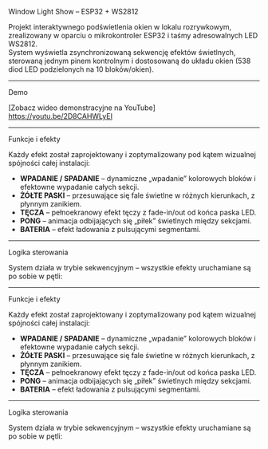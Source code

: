 Window Light Show – ESP32 + WS2812

Projekt interaktywnego podświetlenia okien w lokalu rozrywkowym, zrealizowany w oparciu o mikrokontroler ESP32 i taśmy adresowalnych LED WS2812.  
System wyświetla zsynchronizowaną sekwencję efektów świetlnych, sterowaną jednym pinem kontrolnym i dostosowaną do układu okien (538 diod LED podzielonych na 10 bloków/okien).

---

Demo

[Zobacz wideo demonstracyjne na YouTube] https://youtu.be/2D8CAHWLyEI


---

Funkcje i efekty

Każdy efekt został zaprojektowany i zoptymalizowany pod kątem wizualnej spójności całej instalacji:

- **WPADANIE / SPADANIE** – dynamiczne „wpadanie” kolorowych bloków i efektowne wypadanie całych sekcji.
- **ŻÓŁTE PASKI** – przesuwające się fale świetlne w różnych kierunkach, z płynnym zanikiem.
- **TĘCZA** – pełnoekranowy efekt tęczy z fade-in/out od końca paska LED.
- **PONG** – animacja odbijających się „piłek” świetlnych między sekcjami.
- **BATERIA** – efekt ładowania z pulsującymi segmentami.

---

Logika sterowania

System działa w trybie sekwencyjnym – wszystkie efekty uruchamiane są po sobie w pętli:



---

Funkcje i efekty

Każdy efekt został zaprojektowany i zoptymalizowany pod kątem wizualnej spójności całej instalacji:

- **WPADANIE / SPADANIE** – dynamiczne „wpadanie” kolorowych bloków i efektowne wypadanie całych sekcji.
- **ŻÓŁTE PASKI** – przesuwające się fale świetlne w różnych kierunkach, z płynnym zanikiem.
- **TĘCZA** – pełnoekranowy efekt tęczy z fade-in/out od końca paska LED.
- **PONG** – animacja odbijających się „piłek” świetlnych między sekcjami.
- **BATERIA** – efekt ładowania z pulsującymi segmentami.

---

Logika sterowania

System działa w trybie sekwencyjnym – wszystkie efekty uruchamiane są po sobie w pętli:
